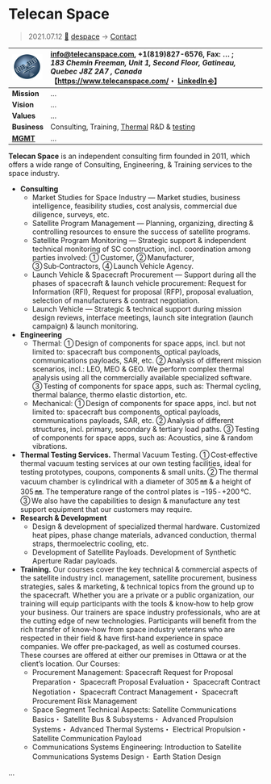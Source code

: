 # Telecan Space
> 2021.07.12 [🚀](../../index/index.md) [despace](../index.md) → [Contact](../contact.md)

|[![](../f/con/t/telecan_logo1_thumb.png)](../f/con/t/telecan_logo1.png)|<info@telecanspace.com>, +1(819)827-6576, Fax: … ;<br> *183 Chemin Freeman, Unit 1, Second Floor, Gatineau, Quebec J8Z 2A7 , Canada*<br> 【<https://www.telecanspace.com/>・ [LinkedIn ⎆](https://www.linkedin.com/company/telecan-space)】|
|:--|:--|
|**Mission**|…|
|**Vision**|…|
|**Values**|…|
|**Business**|Consulting, Training, [Thermal](tcs.md) R&D & [testing](../test.md)|
|**[MGMT](../mgmt.md)**|…|

**Telecan Space** is an independent consulting firm founded in 2011, which offers a wide range of Consulting, Engineering, & Training services to the space industry.

   - **Consulting**
      - Market Studies for Space Industry — Market studies, business intelligence, feasibility studies, cost analysis, commercial due diligence, surveys, etc.
      - Satellite Program Management — Planning, organizing, directing & controlling resources to ensure the success of satellite programs.
      - Satellite Program Monitoring — Strategic support & independent technical monitoring of SC construction, incl. coordination among parties involved: ➀ Customer, ➁ Manufacturer, ➂ Sub‑Contractors, ➃ Launch Vehicle Agency.
      - Launch Vehicle & Spacecraft Procurement — Support during all the phases of spacecraft & launch vehicle procurement: Request for Information (RFI), Request for proposal (RFP), proposal evaluation, selection of manufacturers & contract negotiation.
      - Launch Vehicle — Strategic & technical support during mission design reviews, interface meetings, launch site integration (launch campaign) & launch monitoring.
   - **Engineering**
      - Thermal: ➀ Design of components for space apps, incl. but not limited to: spacecraft bus components, optical payloads, communications payloads, SAR, etc. ➁ Analysis of different mission scenarios, incl.: LEO, MEO & GEO. We perform complex thermal analysis using all the commercially available specialized software. ➂ Testing of components for space apps, such as: Thermal cycling, thermal balance, thermo elastic distortion, etc.
      - Mechanical: ➀ Design of components for space apps, incl. but not limited to: spacecraft bus components, optical payloads, communications payloads, SAR, etc. ➁ Analysis of different structures, incl. primary, secondary & tertiary load paths. ➂ Testing of components for space apps, such as: Acoustics, sine & random vibrations.
   - **Thermal Testing Services.** Thermal Vacuum Testing. ➀ Cost‑effective thermal vacuum testing services at our own testing facilities, ideal for testing prototypes, coupons, components & small units. ➁ The thermal vacuum chamber is cylindrical with a diameter of 305 ㎜ & a height of 305 ㎜. The temperature range of the control plates is −195 ‑ +200 ℃. ➂ We also have the capabilities to design & manufacture any test support equipment that our customers may require.
   - **Research & Development**
      - Design & development of specialized thermal hardware. Customized heat pipes, phase change materials, advanced conduction, thermal straps, thermoelectric cooling, etc.
      - Development of Satellite Payloads. Development of Synthetic Aperture Radar payloads.
   - **Training.** Our courses cover the key technical & commercial aspects of the satellite industry incl. management, satellite procurement, business strategies, sales & marketing, & technical topics from the ground up to the spacecraft. Whether you are a private or a public organization, our training will equip participants with the tools & know‑how to help grow your business. Our trainers are space industry professionals, who are at the cutting edge of new technologies. Participants will benefit from the rich transfer of know‑how from space industry veterans who are respected in their field & have first‑hand experience in space companies. We offer pre‑packaged, as well as costumed courses. These courses are offered at either our premises in Ottawa or at the client’s location. Our Courses:
      - Procurement Management: Spacecraft Request for Proposal Preparation・ Spacecraft Proposal Evaluation・ Spacecraft Contract Negotiation・ Spacecraft Contract Management・ Spacecraft Procurement Risk Management
      - Space Segment Technical Aspects: Satellite Communications Basics・ Satellite Bus & Subsystems・ Advanced Propulsion Systems・ Advanced Thermal Systems・ Electrical Propulsion・ Satellite Communication Payload
      - Communications Systems Engineering: Introduction to Satellite Communications Systems Design・ Earth Station Design

<p style="page-break-after:always"> </p>

…

